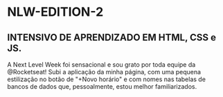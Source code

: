 <img width="auto" src="">

# NLW-EDITION-2

## INTENSIVO DE APRENDIZADO EM HTML, CSS e JS.

A Next Level Week foi sensacional e sou grato por toda equipe da @Rocketseat!
Subi a aplicação da minha página, com uma pequena estilização no botão de "+Novo horário" e com nomes nas tabelas de bancos de dados que, pessoalmente, estou melhor familiarizados.

<img width="auto" src="">
